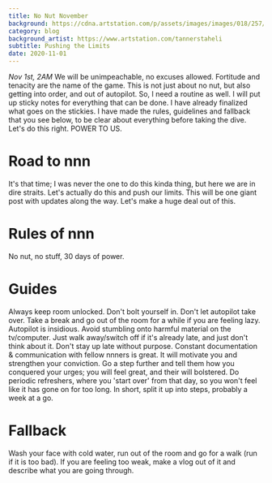 ```yaml
---
title: No Nut November
background: https://cdna.artstation.com/p/assets/images/images/018/257/366/large/tanner-staheli-dojo.jpg
category: blog
background_artist: https://www.artstation.com/tannerstaheli
subtitle: Pushing the Limits
date: 2020-11-01
---
```


*Nov 1st, 2AM*
We will be unimpeachable, no excuses allowed. 
Fortitude and tenacity are the name of the game.
This is not just about no nut, but also getting into order, and out of autopilot. 
So, I need a routine as well. 
I will put up sticky notes for everything that can be done. I have already finalized what goes on the stickies.
I have made the rules, guidelines and fallback that you see below, to be clear about everything before taking the dive. 
Let's do this right. 
POWER TO US. 

# Road to nnn
It's that time; I was never the one to do this kinda thing, but here we are in dire straits. 
Let's actually do this and push our limits.
This will be one giant post with updates along the way. Let's make a huge deal out of this. 

# Rules of nnn
No nut, 
no stuff, 
30 days of power.

# Guides
Always keep room unlocked. Don't bolt yourself in. 
Don't let autopilot take over. Take a break and go out of the room for a while if you are feeling lazy. Autopilot is insidious. 
Avoid stumbling onto harmful material on the tv/computer. Just walk away/switch off if it's already late, and just don't think about it. 
Don't stay up late without purpose. 
Constant documentation & communication with fellow nnners is great. It will motivate you and strengthen your conviction. Go a step further and tell them how you conquered your urges; you will feel great, and their will bolstered. 
Do periodic refreshers, where you 'start over' from that day, so you won't feel like it has gone on for too long. In short, split it up into steps, probably a week at a go. 

# Fallback
Wash your face with cold water, run out of the room and go for a walk (run if it is too bad). If you are feeling too weak, make a vlog out of it and describe what you are going through.
